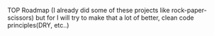 TOP Roadmap
(I already did some of these projects like rock-paper-scissors) but for I will try to make that a lot of better, clean code principles(DRY, etc..)